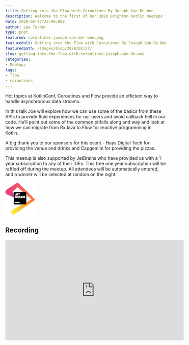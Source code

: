```yaml
---
title: Getting into the Flow with Coroutines By Joseph Van De Wee
description: Welcome to the first of our 2020 Brighton Kotlin meetups featuring Joseph Van der Wee as our guest speaker!
date: 2020-02-27T22:09:08Z
author: Lee Turner
type: post
featured: coroutines-joseph-van-der-wee.png
featuredalt: Getting into the Flow with Coroutines By Joseph Van De Wee
featuredpath: /images/blog/2020/02/27/
slug: getting-into-the-flow-with-coroutines-joseph-van-de-wee
categories:
- Meetups
tags:
- flow
- coroutines
---
```


Hot topics at KotlinConf, Coroutines and Flow provide an efficient way to handle asynchronous data streams.

In this talk Joe will explore how we can use some of the basics from these APIs to provide fluid experiences for our users and avoid callback hell in our code. He’ll point out some of the common pitfalls along and way and look at how we can migrate from RxJava to Flow for reactive programming in Kotlin.

A big thank you to our sponsors for this event - Hays Digital Tech for providing the venue and drinks and Capgemini for providing the pizzas.

This meetup is also supported by JetBrains who have provided us with a 1-year subscription to any of their IDEs. This free one year subscription will be raffled off during the meetup. All attendees will be automatically entered, and a winner will be selected at random on the night.

![Jetbrains Logo](/images/blog/jetbrains.png)

## Recording

<iframe width="560" height="315" src="https://www.youtube.com/embed/hftvJ8boiy8" title="YouTube video player" frameborder="0" allow="accelerometer; autoplay; clipboard-write; encrypted-media; gyroscope; picture-in-picture" allowfullscreen></iframe>